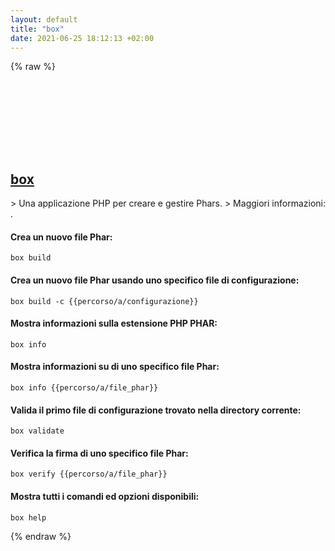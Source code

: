 ```yaml
---
layout: default
title: "box"
date: 2021-06-25 18:12:13 +02:00
---
```

{% raw %}
<h2 id="box">
  <a href="/it/common/box.html">box</a> <a href="#box"><svg class="icon">
    <use href="/assets/images/unicode_sprite.svg#link" />
  </svg></a>
</h2>
> Una applicazione PHP per creare e gestire Phars.
> Maggiori informazioni: <https://box-project.github.io/box2>.

#### Crea un nuovo file Phar:
```shell
box build
```
#### Crea un nuovo file Phar usando uno specifico file di configurazione:
```shell
box build -c {{percorso/a/configurazione}}
```
#### Mostra informazioni sulla estensione PHP PHAR:
```shell
box info
```
#### Mostra informazioni su di uno specifico file Phar:
```shell
box info {{percorso/a/file_phar}}
```
#### Valida il primo file di configurazione trovato nella directory corrente:
```shell
box validate
```
#### Verifica la firma di uno specifico file Phar:
```shell
box verify {{percorso/a/file_phar}}
```
#### Mostra tutti i comandi ed opzioni disponibili:
```shell
box help
```
{% endraw %}